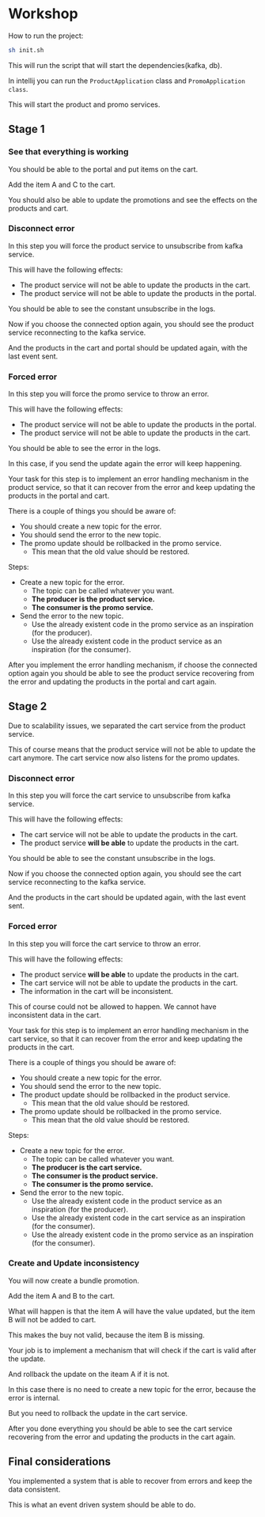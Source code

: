 # Workshop

How to run the project:

```bash
sh init.sh
```

This will run the script that will start the dependencies(kafka, db).

In intellij you can run the `ProductApplication` class and `PromoApplication class`.

This will start the product and promo services.

## Stage 1

### See that everything is working

You should be able to the portal and put items on the cart.

Add the item A and C to the cart.

You should also be able to update the promotions and see the effects on the products and cart.


### Disconnect error

In this step you will force the product service to unsubscribe from kafka service.

This will have the following effects:
- The product service will not be able to update the products in the cart.
- The product service will not be able to update the products in the portal.

You should be able to see the constant unsubscribe in the logs.

Now if you choose the connected option again, you should see the product service reconnecting to the kafka service.

And the products in the cart and portal should be updated again, with the last event sent.


### Forced error

In this step you will force the promo service to throw an error.

This will have the following effects:
- The product service will not be able to update the products in the portal.
- The product service will not be able to update the products in the cart.

You should be able to see the error in the logs.

In this case, if you send the update again the error will keep happening.

Your task for this step is to implement an error handling mechanism in the product service, so that it can recover from the error and keep updating the products in the portal and cart.

There is a couple of things you should be aware of:
- You should create a new topic for the error.
- You should send the error to the new topic.
- The promo update should be rollbacked in the promo service.
  - This mean that the old value should be restored.

Steps:
- Create a new topic for the error.
  - The topic can be called whatever you want.
  - **The producer is the product service.**
  - **The consumer is the promo service.**
- Send the error to the new topic.
  - Use the already existent code in the promo service as an inspiration (for the producer).
  - Use the already existent code in the product service as an inspiration (for the consumer).

After you implement the error handling mechanism, if choose the connected option again you should be able to see the product service recovering from the error and updating the products in the portal and cart again.

## Stage 2

Due to scalability issues, we separated the cart service from the product service.

This of course means that the product service will not be able to update the cart anymore.
The cart service now also listens for the promo updates.

### Disconnect error

In this step you will force the cart service to unsubscribe from kafka service.

This will have the following effects:
- The cart service will not be able to update the products in the cart.
- The product service **will be able** to update the products in the cart.

You should be able to see the constant unsubscribe in the logs.

Now if you choose the connected option again, you should see the cart service reconnecting to the kafka service.

And the products in the cart should be updated again, with the last event sent.

### Forced error

In this step you will force the cart service to throw an error.

This will have the following effects:
- The product service **will be able** to update the products in the cart.
- The cart service will not be able to update the products in the cart.
- The information in the cart will be inconsistent.

This of course could not be allowed to happen. We cannot have inconsistent data in the cart.

Your task for this step is to implement an error handling mechanism in the cart service, so that it can recover from the error and keep updating the products in the cart.

There is a couple of things you should be aware of:
- You should create a new topic for the error.
- You should send the error to the new topic.
- The product update should be rollbacked in the product service.
  - This mean that the old value should be restored.
- The promo update should be rollbacked in the promo service.
  - This mean that the old value should be restored.

Steps:
- Create a new topic for the error.
  - The topic can be called whatever you want.
  - **The producer is the cart service.**
  - **The consumer is the product service.**
  - **The consumer is the promo service.**
- Send the error to the new topic.
  - Use the already existent code in the product service as an inspiration (for the producer).
  - Use the already existent code in the cart service as an inspiration (for the consumer).
  - Use the already existent code in the promo service as an inspiration (for the consumer).

### Create and Update inconsistency

You will now create a bundle promotion.

Add the item A and B to the cart.

What will happen is that the item A will have the value updated, but the item B will not be added to cart.

This makes the buy not valid, because the item B is missing.

Your job is to implement a mechanism that will check if the cart is valid after the update. 

And rollback the update on the iteam A if it is not.

In this case there is no need to create a new topic for the error, because the error is internal.

But you need to rollback the update in the cart service.

After you done everything you should be able to see the cart service recovering from the error and updating the products in the cart again.


## Final considerations

You implemented a system that is able to recover from errors and keep the data consistent.

This is what an event driven system should be able to do.



